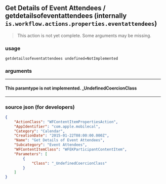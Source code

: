 
## Get Details of Event Attendees / getdetailsofeventattendees (internally `is.workflow.actions.properties.eventattendees`)

> This action is not yet complete. Some arguments may be missing.



### usage
```
getdetailsofeventattendees undefined=NotImplemented
```

### arguments

---

#### This paramtype is not implemented. _UndefinedCoercionClass

---

### source json (for developers)

```json
{
	"ActionClass": "WFContentItemPropertiesAction",
	"AppIdentifier": "com.apple.mobilecal",
	"Category": "Calendar",
	"CreationDate": "2015-01-22T08:00:00.000Z",
	"Name": "Get Details of Event Attendees",
	"Subcategory": "Event Attendees",
	"WFContentItemClass": "WFEKParticipantContentItem",
	"Parameters": [
		{
			"Class": "_UndefinedCoercionClass"
		}
	]
}
```
